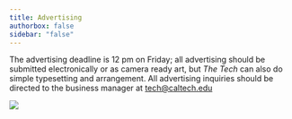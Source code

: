```yaml
---
title: Advertising
authorbox: false
sidebar: "false"
---
```


The 
advertising deadline is 12 pm on Friday; 
all advertising should be submitted electronically or as camera ready art, but *The Tech* can also do simple typesetting and 
arrangement. All advertising inquiries 
should be directed to the business manager at tech@caltech.edu

![](/img/rates.png)
